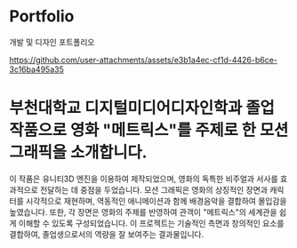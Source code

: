 # Portfolio
개발 및 디자인 포트폴리오


https://github.com/user-attachments/assets/e3b1a4ec-cf1d-4426-b6ce-3c16ba495a35
# 부천대학교 디지털미디어디자인학과 졸업 작품으로 영화 "메트릭스"를 주제로 한 모션 그래픽을 소개합니다.
이 작품은 유니티3D 엔진을 이용하여 제작되었으며, 영화의 독특한 비주얼과 서사를 효과적으로 전달하는 데 중점을 두었습니다. 
모션 그래픽은 영화의 상징적인 장면과 캐릭터를 시각적으로 재현하며, 역동적인 애니메이션과 함께 배경음악을 결합하여 몰입감을 높였습니다. 또한, 각 장면은 영화의 주제를 반영하여 관객이 "메트릭스"의 세계관을 쉽게 이해할 수 있도록 구성되었습니다. 
이 프로젝트는 기술적인 측면과 창의적인 요소를 결합하여, 졸업생으로서의 역량을 잘 보여주는 결과물입니다.
